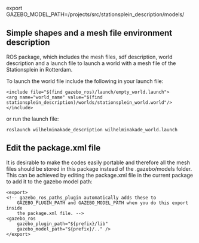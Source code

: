 ﻿﻿export GAZEBO_MODEL_PATH=/projects/src/stationsplein_description/models/


## Simple shapes and a mesh file environment description

ROS package, which includes the mesh files, sdf description, world description and a launch file to launch  a world with a mesh file of the Stationsplein in Rotterdam.

To launch the world file include the following in your launch file:

    <include file="$(find gazebo_ros)/launch/empty_world.launch">
    <arg name="world_name" value="$(find stationsplein_description)/worlds/stationsplein_world.world"/>
    </include>

or run the launch file:

    roslaunch wilhelminakade_description wilhelminakade_world.launch

## Edit the package.xml file

It is desirable to make the codes easily portable and therefore all the mesh files should be stored in this package instead of the .gazebo/models folder. This can be achieved by editing the package.xml file in the current package to add it to the gazebo model path:

    <export>
    <!-- gazebo_ros_paths_plugin automatically adds these to
        GAZEBO_PLUGIN_PATH and GAZEBO_MODEL_PATH when you do this export inside
        the package.xml file. -->
    <gazebo_ros 
        gazebo_plugin_path="${prefix}/lib"
        gazebo_model_path="${prefix}/.." /> 
    </export>



